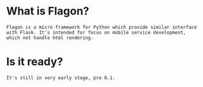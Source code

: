 
# What is Flagon?

    Flagon is a micro framework for Python which provide similar interface
    with Flask. It's intended for focus on mobile service development, which not handle html rendering.

# Is it ready?

    It's still in very early stage, pre 0.1.
